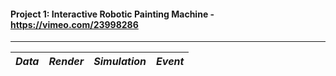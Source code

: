 #### Project 1: Interactive Robotic Painting Machine - https://vimeo.com/23998286
---
*Data* | *Render* | *Simulation* | *Event*
------------|------------|------------|------------
